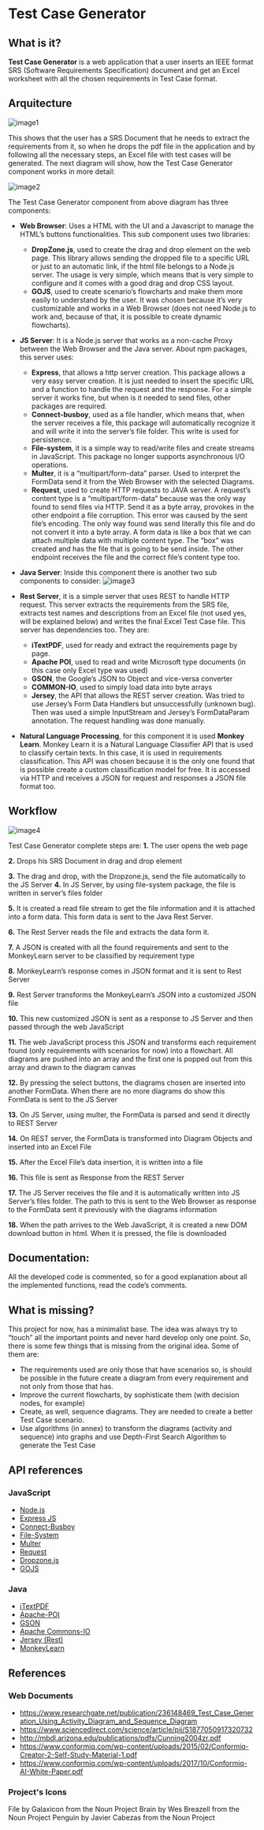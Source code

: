 # Test Case Generator
## What is it?
**Test Case Generator** is a web application that a user inserts an IEEE format SRS (Software Requirements Specification) document and get an Excel worksheet with all the chosen requirements in Test Case format.

## Arquitecture
![image1](https://github.com/pmdfCelfocus/TestCaseGen/blob/master/documentation/images/1.jpg?raw=true)

This shows that the user has a SRS Document that he needs to extract the requirements from it, so when he drops the pdf file in the application and by following all the necessary steps, an Excel file with test cases will be generated. The next diagram will show, how the Test Case Generator component works in more detail:

![image2](https://github.com/pmdfCelfocus/TestCaseGen/blob/master/documentation/images/2.jpg?raw=true)

The Test Case Generator component from above diagram has three components:
-	**Web Browser**: Uses a HTML with the UI and a Javascript to manage the HTML’s buttons functionalities. This sub component uses two libraries: 
    - **DropZone.js**, used to create the drag and drop element on the web page. This library allows sending the dropped file to a specific URL or just to an automatic link, if the html file belongs to a Node.js server. The usage is very simple, which means that is very simple to configure and it comes with a good drag and drop CSS layout.
    - **GOJS**, used to create scenario’s flowcharts and make them more easily to understand by the user. It was chosen because it’s very customizable and works in a Web Browser (does not need Node.js to work and, because of that, it is possible to create dynamic flowcharts).
-	**JS Server**: It is a Node.js server that works as a non-cache Proxy between the Web Browser and the Java server. About npm packages, this server uses: 
    - **Express**, that allows a http server creation. This package allows a very easy server creation. It is just needed to insert the specific URL and a function to handle the request and the response.
For a simple server it works fine, but when is it needed to send files, other packages are required. 
    - **Connect-busboy**, used as a file handler, which means that, when the server receives a file, this package will automatically recognize it and will write it into the server’s file folder. This write is used for persistence.
    - **File-system**, it is a simple way to read/write files and create streams in JavaScript. This package no longer supports asynchronous I/O operations.
    - **Multer**, it is a “multipart/form-data” parser. Used to interpret the FormData send it from the Web Browser with the selected Diagrams.
    - **Request**, used to create HTTP requests to JAVA server. A request’s content type is a “multipart/form-data” because was the only way found to send files via HTTP. Send it as a byte array, provokes in the other endpoint a file corruption. This error was caused by the sent file’s encoding. The only way found was send literally this file and do not convert it into a byte array. A form data is like a box that we can attach multiple data with multiple content type. The “box” was created and has the file that is going to be send inside. The other endpoint receives the file and the correct file’s content type too.
-	**Java Server**: Inside this component there is another two sub components to consider:
![image3](https://github.com/pmdfCelfocus/TestCaseGen/blob/master/documentation/images/3.jpg?raw=true)

- **Rest Server**, it is a simple server that uses REST to handle HTTP request. This server extracts the requirements from the SRS file, extracts test names and descriptions from an Excel file (not used yes, will be explained below) and writes the final Excel Test Case file. 
This server has dependencies too. They are:
    -	**iTextPDF**, used for ready and extract the requirements page by page.
    -	**Apache POI**, used to read and write Microsoft type documents (in this case only Excel type was used)
    -	**GSON**, the Google’s JSON to Object and vice-versa converter
    -	**COMMON-IO**, used to simply load data into byte arrays
    -	**Jersey**, the API that allows the REST server creation. Was tried to use Jersey’s Form Data Handlers but unsuccessfully (unknown bug). Then was used a simple InputStream and Jersey’s FormDataParam annotation. The request handling was done manually.
- **Natural Language Processing**, for this component it is used **Monkey Learn**. Monkey Learn it is a Natural Language Classifier API that is used to classify certain texts. In this case, it is used in requirements classification. This API was chosen because it is the only one found that is possible create a custom classification model for free. It is accessed via HTTP and receives a JSON for request and responses a JSON file format too.
## Workflow
![image4](https://github.com/pmdfCelfocus/TestCaseGen/blob/master/documentation/images/4.jpg?raw=true)

Test Case Generator complete steps are:
**1.**	The user opens the web page

**2.**	Drops his SRS Document in drag and drop element

**3.**	The drag and drop, with the Dropzone.js, send the file automatically to the JS 
Server
**4.**	In JS Server, by using file-system package, the file is written in server’s files folder

**5.**	It is created a read file stream to get the file information and it is attached into a form data. This form data is sent to the Java Rest Server.

**6.**	The Rest Server reads the file and extracts the data form it.

**7.**	A JSON is created with all the found requirements and sent to the MonkeyLearn server to be classified by requirement type

**8.**	MonkeyLearn’s response comes in JSON format and it is sent to Rest Server

**9.**	Rest Server transforms the MonkeyLearn’s JSON into a customized JSON file

**10.**	This new customized JSON is sent as a response to JS Server and then passed through the web JavaScript

**11.**	The web JavaScript process this JSON and transforms each requirement found (only requirements with scenarios for now) into a flowchart. All diagrams are pushed into an array and the first one is popped out from this array and drawn to the diagram canvas

**12.**	By pressing the select buttons, the diagrams chosen are inserted into another FormData. When there are no more diagrams do show this FormData is sent to the JS Server

**13.**	On JS Server, using multer, the FormData is parsed and send it directly to REST Server

**14.**	On REST server, the FormData is transformed into Diagram Objects and inserted into an Excel File

**15.**	After the Excel File’s data insertion, it is written into a file

**16.**	This file is sent as Response from the REST Server

**17.**	The JS Server receives the file and it is automatically written into JS Server’s files folder. The path to this is sent to the Web Browser as response to the FormData sent it previously with the diagrams information

**18.**	When the path arrives to the Web JavaScript, it is created a new DOM download button in html. When it is pressed, the file is downloaded

## Documentation:
All the developed code is commented, so for a good explanation about all the implemented functions, read the code’s comments.
## What is missing?
This project for now, has a minimalist base. The idea was always try to “touch” all the important points and never hard develop only one point. So, there is some few things that is missing from the original idea. Some of them are:  
- The requirements used are only those that have scenarios so, is should be possible in the future create a diagram from every requirement and not only from those that has.
-	Improve the current flowcharts, by sophisticate them (with decision nodes, for example)
-	Create, as well, sequence diagrams. They are needed to create a better Test Case scenario. 
-	Use algorithms (in annex) to transform the diagrams (activity and sequence) into graphs and use Depth-First Search Algorithm to generate the Test Case
## API references
### JavaScript
* [Node.js](https://nodejs.org/docs/latest-v9.x/api/)
* [Express JS](https://expressjs.com)
* [Connect-Busboy](https://www.npmjs.com/package/connect-busboy)
* [File-System](https://www.npmjs.com/package/file-system)
* [Multer](https://www.npmjs.com/package/multer)
* [Request](https://www.npmjs.com/package/request)
* [Dropzone.js](http://www.dropzonejs.com/#usage)
* [GOJS](https://gojs.net/latest/learn/index.html)

### Java
*	[iTextPDF](https://itextsupport.com/apidocs/itext7/latest/)
*	[Apache-POI](https://poi.apache.org/apidocs/index.html)
*	[GSON](https://github.com/google/gson/blob/master/UserGuide.md)
*	[Apache Commons-IO](https://commons.apache.org/proper/commons-io/javadocs/api-2.5/index.html)
*	[Jersey (Rest)](https://jersey.github.io/documentation/latest/index.html)
*	[MonkeyLearn](https://monkeylearn.com/api/v3/#java)

## References
### Web Documents
*	https://www.researchgate.net/publication/236148469_Test_Case_Generation_Using_Activity_Diagram_and_Sequence_Diagram
*	https://www.sciencedirect.com/science/article/pii/S1877050917320732
*	http://mbdl.arizona.edu/publications/pdfs/Cunning2004zr.pdf
*	https://www.conformiq.com/wp-content/uploads/2015/02/Conformiq-Creator-2-Self-Study-Material-1.pdf
*	https://www.conformiq.com/wp-content/uploads/2017/10/Conformiq-AI-White-Paper.pdf

### Project's Icons
   File by Galaxicon from the Noun Project
   Brain by Wes Breazell from the Noun Project
   Penguin by Javier Cabezas from the Noun Project
